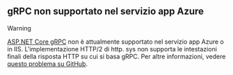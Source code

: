 ## <a name="grpc-not-supported-on-azure-app-service"></a>gRPC non supportato nel servizio app Azure

> [!WARNING]
> [ASP.NET Core gRPC](xref:grpc/index) non è attualmente supportato nel servizio app Azure o in IIS. L'implementazione HTTP/2 di http. sys non supporta le intestazioni finali della risposta HTTP su cui si basa gRPC. Per altre informazioni, vedere [questo problema su GitHub](https://github.com/dotnet/AspNetCore/issues/9020).
